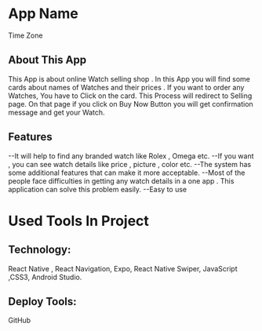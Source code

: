 # App Name
Time Zone

## About This App
This App is about online Watch selling shop . In this App
you will find some cards about names of Watches and their
prices . If you want to order any Watches, You have to Click
on the card. This Process will redirect to Selling page. On
that page if you click on Buy Now Button you will get
confirmation message and get your Watch.

## Features
--It will help to find any branded watch like Rolex , Omega etc.
--If you want , you can see watch details like price , picture , color etc.
--The system has some additional features that can make it more acceptable.
--Most of the people face difficulties in getting any watch details in a one app . This application can solve this problem easily.
--Easy to use

# Used Tools In Project
## Technology:
React Native , React Navigation, Expo, React Native Swiper,
JavaScript ,CSS3, Android Studio.

## Deploy Tools:
GitHub
